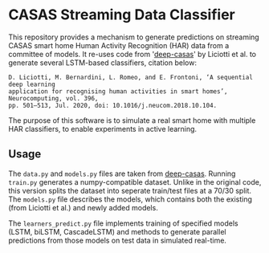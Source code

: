 # CASAS Streaming Data Classifier

This repository provides a mechanism to generate predictions on streaming CASAS smart home Human Activity Recognition (HAR) data from a committee of models. It re-uses code from '[deep-casas](https://github.com/danielelic/deep-casas)' by Liciotti et al. to generate several LSTM-based classifiers, citation below:

```
D. Liciotti, M. Bernardini, L. Romeo, and E. Frontoni, ‘A sequential deep learning
application for recognising human activities in smart homes’, Neurocomputing, vol. 396,
pp. 501–513, Jul. 2020, doi: 10.1016/j.neucom.2018.10.104.

```

The purpose of this software is to simulate a real smart home with multiple HAR classifiers, to enable experiments in active learning.

## Usage

The ```data.py``` and ```models.py``` files are taken from [deep-casas](https://github.com/danielelic/deep-casas). Running ```train.py``` generates a numpy-compatible dataset. Unlike in the original code, this version splits the dataset into seperate train/test files at a 70/30 split. The ```models.py``` file describes the models, which contains both the existing (from Liciotti et al.) and newly added models.

The ```learners_predict.py``` file implements training of specified models (LSTM, biLSTM, CascadeLSTM) and methods to generate parallel predictions from those models on test data in simulated real-time.